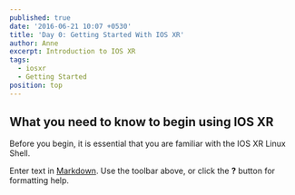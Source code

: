 ```yaml
---
published: true
date: '2016-06-21 10:07 +0530'
title: 'Day 0: Getting Started With IOS XR'
author: Anne
excerpt: Introduction to IOS XR
tags:
  - iosxr
  - Getting Started
position: top
---
```

## What you need to know to begin using IOS XR

Before you begin, it is essential that you are familiar with the IOS XR Linux Shell.

Enter text in [Markdown](http://daringfireball.net/projects/markdown/). Use the toolbar above, or click the **?** button for formatting help.
